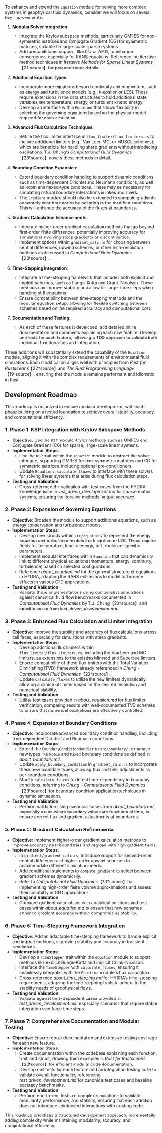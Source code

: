 To enhance and extend the `Equation` module for solving more complex systems in geophysical fluid dynamics, consider we will focus on several key improvements:

1. **Modular Solver Integration**:
   - Integrate the Krylov subspace methods, particularly GMRES for non-symmetric matrices and Conjugate Gradient (CG) for symmetric matrices, suitable for large-scale sparse systems.
   - Add preconditioner support, like ILU or AMG, to enhance convergence, especially for RANS equations. Reference the iterative method techniques in *Iterative Methods for Sparse Linear Systems*【21†source】for preconditioner details.

2. **Additional Equation Types**:
   - Incorporate more equations beyond continuity and momentum, such as energy and turbulence models (e.g., k-epsilon or LES). These require extensions in the data structures to hold additional state variables like temperature, energy, or turbulent kinetic energy.
   - Develop an interface within `Equation` that allows flexibility in selecting the governing equations based on the physical model required for each simulation.

3. **Advanced Flux Calculation Techniques**:
   - Refine the flux limiter interface in `flux_limiter/flux_limiters.rs` to include additional limiters (e.g., Van Leer, MC, or MUSCL schemes), which are beneficial for handling sharp gradients without introducing oscillations. T.J. Chung’s *Computational Fluid Dynamics*【23†source】covers these methods in detail.

4. **Boundary Condition Expansion**:
   - Extend boundary condition handling to support dynamic conditions such as time-dependent Dirichlet and Neumann conditions, as well as Robin and mixed-type conditions. These may be necessary for simulating natural boundary interactions in lakes and rivers.
   - The `Gradient` module should also be extended to compute gradients accurately near boundaries by adapting to the modified conditions. This will enhance the accuracy of the fluxes at boundaries.

5. **Gradient Calculation Enhancements**:
   - Integrate higher-order gradient calculation methods that go beyond first-order finite differences, potentially improving accuracy for simulations involving steep gradients or discontinuities.
   - Implement options within `gradient_calc.rs` for choosing between central differences, upwind schemes, or other high-resolution methods as discussed in *Computational Fluid Dynamics*【23†source】.

6. **Time-Stepping Integration**:
   - Integrate a time-stepping framework that includes both explicit and implicit schemes, such as Runge-Kutta and Crank-Nicolson. These methods can improve stability and allow for larger time steps when handling stiff equations.
   - Ensure compatibility between time-stepping methods and the modular equation setup, allowing for flexible switching between schemes based on the required accuracy and computational cost.

7. **Documentation and Testing**:
   - As each of these features is developed, add detailed inline documentation and comments explaining each new feature. Develop unit tests for each feature, following a TDD approach to validate both individual functionalities and integration.

These additions will substantially extend the capability of the `Equation` module, aligning it with the complex requirements of environmental fluid simulations. Each modification aligns well with principles from *Rust for Rustaceans*【22†source】and *The Rust Programming Language*【19†source】, ensuring that the module remains performant and idiomatic in Rust.

## Development Roadmap

This roadmap is organized to ensure modular development, with each phase building on a tested foundation to achieve overall stability, accuracy, and computational efficiency.

### 1. **Phase 1: KSP Integration with Krylov Subspace Methods**
   - **Objective**: Use the `KSP` module Krylov methods such as GMRES and Conjugate Gradient (CG) for sparse, large-scale linear systems.
   - **Implementation Steps**:
     - Use the `KSP` trait within the `equation` module to abstract the solver interface, supporting GMRES for non-symmetric matrices and CG for symmetric matrices, including optional pre-conditioners.
     - Update `Equation::calculate_fluxes` to interface with these solvers for solving linear systems that arise during flux calculation steps.
   - **Testing and Validation**:
     - Cross-reference the validation with test cases from the HYDRA knowledge base in *test_driven_development.md* for sparse matrix systems, ensuring the iterative methods' output accuracy.

### 2. **Phase 2: Expansion of Governing Equations**
   - **Objective**: Broaden the module to support additional equations, such as energy conservation and turbulence models.
   - **Implementation Steps**:
     - Develop new structs within `src/equation/` to represent the energy equation and turbulence models like k-epsilon or LES. These require fields for temperature, kinetic energy, or turbulence-specific parameters.
     - Implement modular interfaces within `Equation` that can dynamically link to different physical equations (momentum, energy, continuity, turbulence) based on selected configurations.
     - Reference *about_equation.md* for the general structure of equations in HYDRA, adapting the RANS extensions to model turbulence effects in various GFD applications.
   - **Testing and Validation**:
     - Validate these implementations using comparative simulations against canonical fluid flow benchmarks documented in *Computational Fluid Dynamics* by T.J. Chung【23†source】and specific cases from *test_driven_development.md*.

### 3. **Phase 3: Enhanced Flux Calculation and Limiter Integration**
   - **Objective**: Improve the stability and accuracy of flux calculations across cell faces, especially for simulations with steep gradients.
   - **Implementation Steps**:
     - Develop additional flux limiters within `flux_limiter/flux_limiters.rs`, including the Van Leer and MC limiters, as extensions to the existing Minmod and Superbee limiters.
     - Ensure compatibility of these flux limiters with the Total Variation Diminishing (TVD) framework already referenced in *Chung - Computational Fluid Dynamics*【23†source】.
     - Update `calculate_fluxes` to utilize the new limiters dynamically, allowing a choice of limiter based on the desired resolution and numerical stability.
   - **Testing and Validation**:
     - Utilize test cases provided in *about_equation.md* for flux limiter verification, comparing results with well-documented TVD schemes to ensure that numerical oscillations are effectively controlled.

### 4. **Phase 4: Expansion of Boundary Conditions**
   - **Objective**: Incorporate advanced boundary condition handling, including time-dependent Dirichlet and Neumann conditions.
   - **Implementation Steps**:
     - Extend the `BoundaryConditionHandler` in `src/boundary/` to manage new types like `Robin` and `Mixed` boundary conditions as defined in *about_boundary.md*.
     - Update `apply_boundary_condition` in `gradient_calc.rs` to incorporate these new boundary types, allowing flux and field adjustments as per boundary conditions.
     - Modify `calculate_fluxes` to detect time-dependency in boundary conditions, referring to *Chung - Computational Fluid Dynamics*【23†source】for boundary condition application techniques in dynamic simulations.
   - **Testing and Validation**:
     - Perform validation using canonical cases from *about_boundary.md*, especially cases where boundary values are functions of time, to ensure correct flux and gradient adjustments at boundaries.

### 5. **Phase 5: Gradient Calculation Refinements**
   - **Objective**: Implement higher-order gradient calculation methods to improve accuracy near boundaries and regions with high gradient fields.
   - **Implementation Steps**:
     - In `gradient/gradient_calc.rs`, introduce support for second-order central difference and higher-order upwind schemes to accommodate different simulation needs.
     - Add conditional statements to `compute_gradient` to select between gradient schemes dynamically.
     - Refer to *Computational Fluid Dynamics*【23†source】for implementing high-order finite volume approximations and assess their suitability in GFD applications.
   - **Testing and Validation**:
     - Compare gradient calculations with analytical solutions and test cases within *about_equation.md* to ensure that new schemes enhance gradient accuracy without compromising stability.

### 6. **Phase 6: Time-Stepping Framework Integration**
   - **Objective**: Add an adaptable time-stepping framework to handle explicit and implicit methods, improving stability and accuracy in transient simulations.
   - **Implementation Steps**:
     - Develop a `TimeStepper` trait within the `equation` module to support methods like explicit Runge-Kutta and implicit Crank-Nicolson.
     - Interface the `TimeStepper` with `calculate_fluxes`, ensuring it seamlessly integrates with the `Equation` module's flux calculation.
     - Cross-reference *about_time_stepping.md* for HYDRA’s time-stepping requirements, adapting the time-stepping traits to adhere to the stability needs of geophysical flows.
   - **Testing and Validation**:
     - Validate against time-dependent cases provided in *test_driven_development.md*, especially scenarios that require stable integration over large time steps.

### 7. **Phase 7: Comprehensive Documentation and Modular Testing**
   - **Objective**: Ensure robust documentation and extensive testing coverage for each new feature.
   - **Implementation Steps**:
     - Create documentation within the codebase explaining each function, trait, and struct, drawing from examples in *Rust for Rustaceans*【22†source】for efficient modular code documentation.
     - Develop unit tests for each feature and an integration testing suite to validate overall functionality, referencing *test_driven_development.md* for canonical test cases and baseline accuracy benchmarks.
   - **Testing and Validation**:
     - Perform end-to-end tests on complex simulations to validate modularity, performance, and stability, ensuring that each addition does not introduce unintended interactions with existing code.

This roadmap prioritizes a structured development approach, incrementally adding complexity while maintaining modularity, accuracy, and computational efficiency.